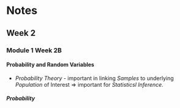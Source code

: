 # Notes
## Week 2
### Module 1 Week 2B
#### Probability and Random Variables
- *Probability Theory* - important in linking *Samples* to underlying 
  *Population* of Interest => important for *Statisticsl Inference*.
##### Probability
